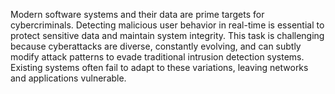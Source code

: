 Modern software systems and their data are prime targets for cybercriminals. Detecting malicious user behavior in real-time is essential to protect sensitive data and maintain system integrity. This task is challenging because cyberattacks are diverse, constantly evolving, and can subtly modify attack patterns to evade traditional intrusion detection systems. Existing systems often fail to adapt to these variations, leaving networks and applications vulnerable.
